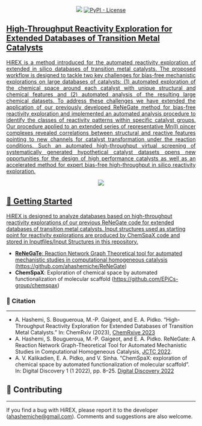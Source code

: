 <p align="center">
<img src= "https://user-images.githubusercontent.com/47638604/234387407-858814fe-5716-4c64-aace-86a4107093df.png" />
</a>
    <a href="https://github.com/ahashemiche/HiREX/blob/main/LICENSE">
        <img alt="PyPI - License" src="https://img.shields.io/github/license/ahashemiche/HiREX?style=plastic</p>" />

## High-Throughput Reactivity Exploration for Extended Databases of Transition Metal Catalysts

<p align="justify"> HiREX is a method introduced for the automated reactivity exploration of extended in silico databases of transition metal catalysts. The proposed workflow is designed to tackle two key challenges for bias-free mechanistic explorations on large databases of catalysts: (1) automated exploration of the chemical space around each catalyst with unique structural and chemical features and (2) automated analysis of the resulting large chemical datasets. To address these challenges we have extended the application of our previously developed ReNeGate method for bias-free reactivity exploration and implemented an automated analysis procedure to identify the classes of reactivity patterns within specific catalyst groups. Our procedure applied to an extended series of representative Mn(I) pincer complexes revealed correlations between structural and reactive features pointing to new channels for catalyst transformation under the reaction conditions. Such an automated high-throughput virtual screening of systematically generated hypothetical catalyst datasets opens new opportunities for the design of high performance catalysts as well as an accelerated method for expert bias-free high-throughput in silico reactivity exploration.  

<p align="center">
<img src="https://user-images.githubusercontent.com/47638604/234235397-47c5280c-17d6-4d9e-9717-e489f2639bce.png" />
</p>

## 💪 Getting Started

HiREX is designed to analyze databases based on high-throughput reactivity explorations of our previous ReNeGate code for extended databases of transition metal catalysts. Input structures used as starting point for reactivity explorations are produced by ChemSpaX code and stored in Inputfiles/Input Structures in this repository.

* __ReNeGaTe__: Reaction Network Graph Theoretical tool for automated mechanistic studies in computational homogeneous catalysis (https://github.com/ahashemiche/ReNeGate)
* __ChemSpaX__: Exploration of chemical space by automated functionalization of molecular scaffold (https://github.com/EPiCs-group/chemspax)

### 📖 Citation
---

* A. Hashemi, S. Bougueroua, M.-P. Gaigeot, and E. A. Pidko. “High-Throughput Reactivity Exploration for Extended Databases of Transition Metal Catalysts.” In: ChemRxiv (2023), [ChemRxive 2023](https://doi.org/10.26434/chemrxiv-2023-f76nv)
* A. Hashemi, S. Bougueroua, M.-P. Gaigeot, and E. A. Pidko. ReNeGate: A Reaction Network Graph-Theoretical Tool for Automated Mechanistic Studies in Computational Homogeneous Catalysis, [JCTC 2022](https://doi.org/10.1021/acs.jctc.2c00404). 
* A. V. Kalikadien, E. A. Pidko, and V. Sinha. “ChemSpaX: exploration of chemical space by automated functionalization of molecular scaffold”. In: Digital Discovery 1 (1 2022), pp. 8–25. [Digital Discovery 2022](https://doi.org/10.1039/D1DD00017A.)

## 👐 Contributing
---

If you find a bug with HiREX, please report it to the developer (ahashemiche@gmail.com). Comments and suggestions are also welcome.
</p>
